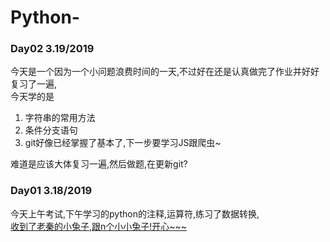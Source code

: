 # Python-
### Day02 3.19/2019
今天是一个因为一个小问题浪费时间的一天,不过好在还是认真做完了作业并好好复习了一遍,</br>
今天学的是
1. 字符串的常用方法
2. 条件分支语句
3. git好像已经掌握了基本了,下一步要学习JS跟爬虫~

难道是应该大体复习一遍,然后做题,在更新git?

### Day01 3.18/2019
今天上午考试,下午学习的python的注释,运算符,练习了数据转换,</br>
[收到了老秦的小兔子,跟n个小小兔子!开心~~~](https://www.baidu.com)

